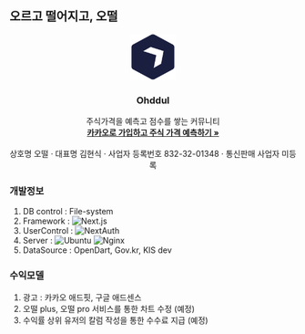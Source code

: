 ## 오르고 떨어지고, 오떨

<div align="center">
  <a href="https://ohddul.com">
    <img src="./public/android-chrome-512x512.png" alt="Logo" width="80" height="80">
  </a>
  <h3 align="center">Ohddul</h3>
  <p align="center">
    주식가격을 예측고 점수를 쌓는 커뮤니티
    <br />
    <a href="https://ohddul.com"><strong>카카오로 가입하고 주식 가격 예측하기 »</strong></a>
    <br/>
    <br/>
    상호명 오떨 · 대표명 김현식 · 사업자 등록번호 832-32-01348 · 통신판매 사업자 미등록
  </p>
</div>

### 개발정보
1) DB control : File-system
2) Framework : ![Next.js]
3) UserControl : ![NextAuth]
4) Server : ![Ubuntu] ![Nginx]
5) DataSource : OpenDart, Gov.kr, KIS dev

### 수익모델
1) 광고 : 카카오 애드핏, 구글 애드센스
2) 오떨 plus, 오떨 pro 서비스를 통한 차트 수정 (예정)
3) 수익률 상위 유저의 칼럼 작성을 통한 수수료 지급 (예정)


[Next.js]: https://img.shields.io/badge/next.js-000000?style=for-the-badge&logo=nextdotjs&logoColor=white
[NextAuth]: https://img.shields.io/badge/NextAuth-000000?style=for-the-badge&logo=nextdotjs&logoColor=white
[Ubuntu]: https://img.shields.io/badge/ubuntu-000000?style=for-the-badge&logo=ubuntu&logoColor=red
[Nginx]: https://img.shields.io/badge/nginx-000000?style=for-the-badge&logo=nginx&logoColor=green